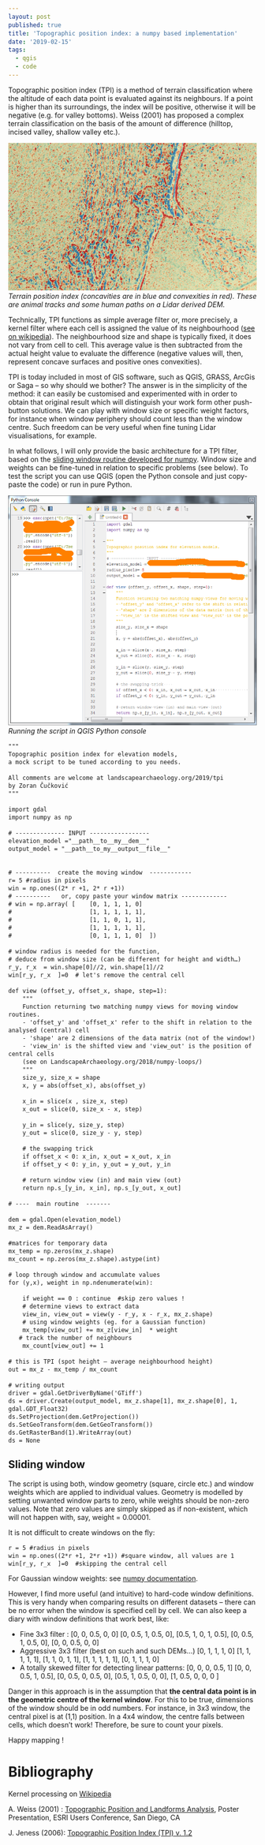 ```yaml
---
layout: post
published: true
title: 'Topographic position index: a numpy based implementation'
date: '2019-02-15'
tags:
  - qgis
  - code
---
```



Topographic position index (TPI) is a method of terrain classification where the altitude of each data point is evaluated against its neighbours. If a point is higher than its surroundings, the index will be positive, otherwise it will be negative (e.g. for valley bottoms). Weiss (2001) has proposed a complex terrain classification on the basis of the amount of difference (hilltop, incised valley, shallow valley etc.).

![tpi](/figures/TPI.png)
*Terrain position index (concavities are in blue and convexities in red). These are animal tracks and some human paths on a Lidar derived DEM.* 

Technically, TPI functions as simple average filter or, more precisely, a kernel filter where each cell is assigned the value of its neighbourhood ([see on wikipedia](https://en.wikipedia.org/wiki/Kernel_(image_processing))). The neighbourhood size and shape is typically fixed, it does not vary from cell to cell. This average value is then subtracted from the actual height value to evaluate the difference (negative values will, then, represent concave surfaces and positive ones convexities).  

TPI is today included in most of GIS software, such as QGIS, GRASS, ArcGis or Saga – so why should we bother? The answer is in the simplicity of the method: it can easily be customised and experimented with in order to obtain that original result which will distinguish your work form other push-button solutions. We can play with window size or specific weight factors, for instance when window periphery should count less than the window centre. Such freedom can be very useful when fine tuning Lidar visualisations, for example. 

In what follows, I will only provide the basic architecture for a TPI filter, based on the [sliding window routine developed for numpy](https://landscapearchaeology.org/2018/numpy-loops/). Window size and weights can be fine-tuned in relation to specific problems (see below). To test the script you can use QGIS (open the Python console and just copy-paste the code) or run in pure Python. 

![console](/figures/console.png)
*Running the script in QGIS Python console*

```
"""
Topographic position index for elevation models, 
a mock script to be tuned according to you needs.

All comments are welcome at landscapearchaeology.org/2019/tpi
by Zoran Čučković
"""

import gdal
import numpy as np

# -------------- INPUT -----------------
elevation_model ="__path__to__my__dem__"
output_model = "__path__to_my__output__file__"


# ----------  create the moving window  ------------
r= 5 #radius in pixels
win = np.ones((2* r +1, 2* r +1))
# ----------   or, copy paste your window matrix -------------
# win = np.array( [    [0, 1, 1, 1, 0]
#                      [1, 1, 1, 1, 1],
#                      [1, 1, 0, 1, 1],
#                      [1, 1, 1, 1, 1],
#                      [0, 1, 1, 1, 0]  ])

# window radius is needed for the function,
# deduce from window size (can be different for height and width…)
r_y, r_x  = win.shape[0]//2, win.shape[1]//2
win[r_y, r_x  ]=0  # let's remove the central cell 

def view (offset_y, offset_x, shape, step=1):
    """
    Function returning two matching numpy views for moving window routines.
    - 'offset_y' and 'offset_x' refer to the shift in relation to the analysed (central) cell 
    - 'shape' are 2 dimensions of the data matrix (not of the window!)
    - 'view_in' is the shifted view and 'view_out' is the position of central cells
    (see on LandscapeArchaeology.org/2018/numpy-loops/)
    """
    size_y, size_x = shape
    x, y = abs(offset_x), abs(offset_y)
    
    x_in = slice(x , size_x, step) 
    x_out = slice(0, size_x - x, step)

    y_in = slice(y, size_y, step)
    y_out = slice(0, size_y - y, step)
 
    # the swapping trick    
    if offset_x < 0: x_in, x_out = x_out, x_in                                 
    if offset_y < 0: y_in, y_out = y_out, y_in
 
    # return window view (in) and main view (out)
    return np.s_[y_in, x_in], np.s_[y_out, x_out]

# ----  main routine  -------

dem = gdal.Open(elevation_model)
mx_z = dem.ReadAsArray()

#matrices for temporary data
mx_temp = np.zeros(mx_z.shape)
mx_count = np.zeros(mx_z.shape).astype(int)

# loop through window and accumulate values
for (y,x), weight in np.ndenumerate(win):
    
    if weight == 0 : continue  #skip zero values !
    # determine views to extract data 
    view_in, view_out = view(y - r_y, x - r_x, mx_z.shape)
    # using window weights (eg. for a Gaussian function)
    mx_temp[view_out] += mx_z[view_in]  * weight
   # track the number of neighbours  
    mx_count[view_out] += 1

# this is TPI (spot height – average neighbourhood height)
out = mx_z - mx_temp / mx_count

# writing output 
driver = gdal.GetDriverByName('GTiff')
ds = driver.Create(output_model, mx_z.shape[1], mx_z.shape[0], 1, gdal.GDT_Float32)
ds.SetProjection(dem.GetProjection())
ds.SetGeoTransform(dem.GetGeoTransform())
ds.GetRasterBand(1).WriteArray(out)
ds = None
```

## Sliding window
The script is using both, window geometry (square, circle etc.) and window weights which are applied to individual values. Geometry is modelled by setting unwanted window parts to zero, while weights should be non-zero values. Note that zero values are simply skipped as if non-existent, which will not happen with, say, weight = 0.00001. 

It is not difficult to create windows on the fly: 
```
r = 5 #radius in pixels
win = np.ones((2*r +1, 2*r +1)) #square window, all values are 1
win[r_y, r_x  ]=0  #skipping the central cell
```
For Gaussian window weights: see [numpy documentation]( https://docs.scipy.org/doc/numpy/reference/generated/numpy.random.multivariate_normal.html).

However, I find more useful (and intuitive) to hard-code window definitions. This is very handy when comparing results on different datasets – there can be no error when the window is specified cell by cell. We can also keep a diary with window definitions that work best, like:
-	Fine 3x3 filter : 
                      [0, 0, 0.5, 0, 0]
                      [0, 0.5, 1, 0.5, 0],
                      [0.5, 1, 0, 1, 0.5],
                      [0, 0.5, 1, 0.5, 0],
                      [0, 0, 0.5, 0, 0]
-	Aggressive 3x3 filter (best on such and such DEMs…)
                      [0, 1, 1, 1, 0]
                      [1, 1, 1, 1, 1],
                      [1, 1, 0, 1, 1],
                      [1, 1, 1, 1, 1],
                      [0, 1, 1, 1, 0]
-	A totally skewed filter for detecting linear patterns:
                      [0, 0, 0, 0.5, 1]
                      [0, 0, 0.5, 1, 0.5],
                      [0, 0.5, 0, 0.5, 0],
                      [0.5, 1, 0.5, 0, 0],
                      [1, 0.5, 0, 0, 0 ]

Danger in this approach is in the assumption that **the central data point is in the geometric centre of the kernel window**. For this to be true, dimensions of the window should be in odd numbers. For instance, in 3x3 window, the central pixel is at (1,1) position. In a 4x4 window, the centre falls between cells, which doesn’t work! Therefore, be sure to count your pixels. 

Happy mapping !

# Bibliography
Kernel processing on [Wikipedia ](https://en.wikipedia.org/wiki/Kernel_(image_processing))

A. Weiss (2001) : [Topographic Position and Landforms Analysis]( http://www.jennessent.com/downloads/tpi-poster-tnc_18x22.pdf), Poster Presentation, ESRI Users Conference, San Diego, CA

J. Jeness (2006): [Topographic Position Index (TPI) v. 1.2](http://www.jennessent.com/downloads/tpi_documentation_online.pdf)
